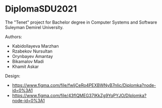 # DiplomaSDU2021
The "Tenet" project for Bachelor degree in Computer Systems and Software Suleyman Demirel University.

Authors:
 - Kabidollayeva Marzhan
 - Rzabekov Nursultan
 - Orynbayev Amantay
 - Bikamalov Madi
 - Khamit Askar

Design:
 - https://www.figma.com/file/fwljCeRo4PEXBWNyB7nIic/Diplomka?node-id=0%3A1
 - https://www.figma.com/file/43flQMEG37IKkZg9YqPYJO/DIplomka?node-id=0%3A1

